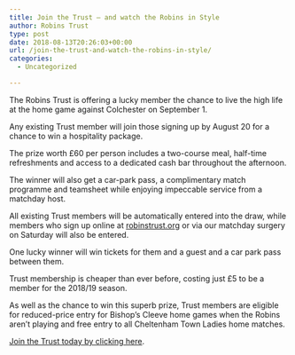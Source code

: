 ```yaml
---
title: Join the Trust – and watch the Robins in Style
author: Robins Trust
type: post
date: 2018-08-13T20:26:03+00:00
url: /join-the-trust-and-watch-the-robins-in-style/
categories:
  - Uncategorized

---
```

The Robins Trust is offering a lucky member the chance to live the high life at the home game against Colchester on September 1.

Any existing Trust member will join those signing up by August 20 for a chance to win a hospitality package.

The prize worth £60 per person includes a two-course meal, half-time refreshments and access to a dedicated cash bar throughout the afternoon.

The winner will also get a car-park pass, a complimentary match programme and teamsheet while enjoying impeccable service from a matchday host.

All existing Trust members will be automatically entered into the draw, while members who sign up online at <a href="http://robinstrust.org/" target="_blank" rel="noopener" data-saferedirecturl="https://www.google.com/url?q=http://robinstrust.org&source=gmail&ust=1534274352201000&usg=AFQjCNGzz2Gucrog50QYf7ZRIRvDUMOuBA">robinstrust.org</a> or via our matchday surgery on Saturday will also be entered.

One lucky winner will win tickets for them and a guest and a car park pass between them.

Trust membership is cheaper than ever before, costing just £5 to be a member for the 2018/19 season.

As well as the chance to win this superb prize, Trust members are eligible for reduced-price entry for Bishop&#8217;s Cleeve home games when the Robins aren&#8217;t playing and free entry to all Cheltenham Town Ladies home matches.

[Join the Trust today by clicking here][1].

 [1]: https://robinstrust.org/store/